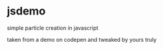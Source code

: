# jsdemo
simple particle creation in javascript


taken from a demo on codepen and tweaked by yours truly
